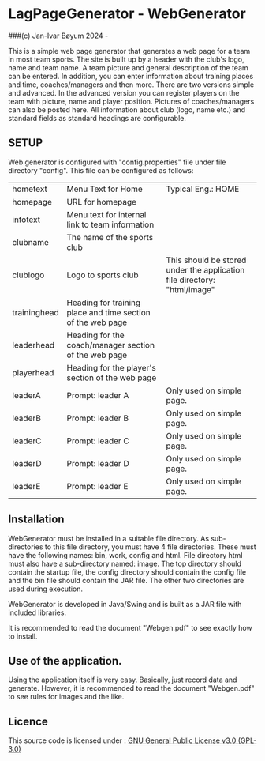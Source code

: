 # LagPageGenerator - WebGenerator
###(c) Jan-Ivar B&oslash;yum    2024 -

This is a simple web page generator that generates a web page for a team in most team sports. The site is built up by a header with the club's logo, name and team name. A team picture and general description of the team can be entered. In addition, you can enter information about training places and time, coaches/managers and then more. There are two versions simple and advanced. In the advanced version you can register players on the team with picture, name and player position. Pictures of coaches/managers can also be posted here. All information about club (logo, name etc.) and standard fields as standard headings are configurable.

## SETUP
Web generator is configured with "config.properties" file under file directory "config". This file can be configured as follows:

<center><table width="80%">
	<tr>
		<td width="20%">hometext</td>
		<td Width="40%">Menu Text for Home</td>
		<td>Typical Eng.: HOME</td>
	</tr>
	<tr>
		<td width="20%">homepage</td>
		<td Width="40%">URL for homepage</td>
		<td></td>
	</tr>
	<tr>
		<td width="20%">infotext</td>
		<td Width="40%">Menu text for internal link to team information</td>
		<td></td>
	</tr>
	<tr>
		<td width="20%">clubname</td>
		<td Width="40%">The name of the sports club</td>
		<td></td>
	</tr>
	<tr>
		<td width="15%">clublogo</td>
		<td Width="40%">Logo to sports club</td>
		<td>This should be stored under the application file directory: "html/image"</td>
	</tr>
	<tr>
		<td width="15%">traininghead</td>
		<td Width="40%">Heading for training place and time section of the web page</td>
		<td></td>
	</tr>
	<tr>
		<td width="20%">leaderhead</td>
		<td Width="40%">Heading for the coach/manager section of the web page</td>
		<td></td>
	</tr>
	<tr>
		<td width="20%">playerhead</td>
		<td Width="40%">Heading for the player's section of the web page</td>
		<td></td>
	</tr>
	<tr>
		<td width="20%">leaderA</td>
		<td Width="40%">Prompt: leader A</td>
		<td>Only used on simple page.</td>
	</tr>
	<tr>
		<td width="20%">leaderB</td>
		<td Width="40%">Prompt: leader B</td>
		<td>Only used on simple page.</td>
	</tr>
	<tr>
		<td width="20%">leaderC</td>
		<td Width="40%">Prompt: leader C</td>
		<td>Only used on simple page.</td>
	</tr>
	<tr>
		<td width="20%">leaderD</td>
		<td Width="40%">Prompt: leader D</td>
		<td>Only used on simple page.</td>
	</tr>
	<tr>
		<td width="20%">leaderE</td>
		<td Width="40%">Prompt: leader E</td>
		<td>Only used on simple page.</td>
	</tr>
</table></center>

## Installation
WebGenerator must be installed in a suitable file directory. As sub-directories to this file directory, you must have 4 file directories. These must have the following names: bin, work, config and html. File directory html must also have a sub-directory named: image. The top directory should contain the startup file, the config directory should contain the config file and the bin file should contain the JAR file. The other two directories are used during execution.

WebGenerator is developed in Java/Swing and is built as a JAR file with included libraries.

It is recommended to read the document "Webgen.pdf" to see exactly how to install.

## Use of the application.
Using the application itself is very easy. Basically, just record data and generate. However, it is recommended to read the document "Webgen.pdf" to see rules for images and the like.

## Licence
This source code is licensed under : [GNU General Public License v3.0
(GPL-3.0)](https://www.gnu.org/licenses/gpl-3.0.html) 

